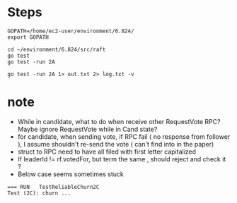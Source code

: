 # Steps
```
GOPATH=/home/ec2-user/environment/6.824/
export GOPATH

cd ~/environment/6.824/src/raft
go test
go test -run 2A

go test -run 2A 1> out.txt 2> log.txt -v
```

# note
* While in candidate, what to do when receive other RequestVote RPC? Maybe ignore RequestVote while in Cand state?
* for candidate, when sending vote, if RPC fail ( no response from follower ), I assume shouldn't re-send the vote ( can't find into in the paper)
* struct to RPC need to have all filed with first letter capitalized
* If leaderId != rf.votedFor, but term the same , should reject and check it ?
* Below case seems sometimes stuck
```
=== RUN   TestReliableChurn2C
Test (2C): churn ...
```